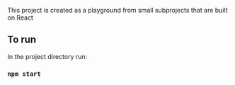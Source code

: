 This project is created as a playground from small subprojects that are built on React

## To run

In the project directory run:

### `npm start`
